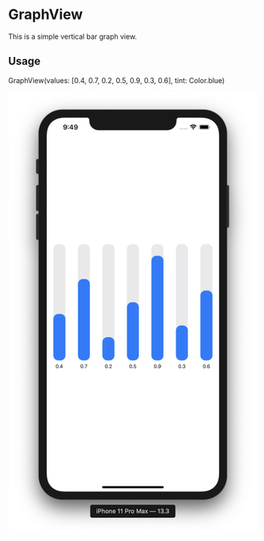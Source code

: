 # GraphView

This is a simple vertical bar graph view. 

## Usage

GraphView(values: [0.4, 0.7, 0.2, 0.5, 0.9, 0.3, 0.6], tint: Color.blue)

![graph screenshot](graph-example.png)

